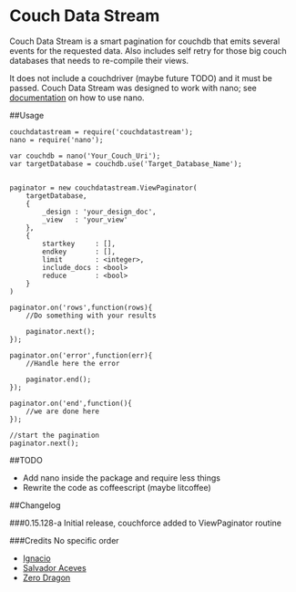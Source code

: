 Couch Data Stream
=================

Couch Data Stream is a smart pagination for couchdb that emits several events for the requested data. Also includes self retry for those big couch databases that needs to re-compile their views.

It does not include a couchdriver (maybe future TODO) and it must be passed. Couch Data Stream was designed to work with nano; see [documentation](https://www.npmjs.com/package/nano) on how to use nano.

##Usage

	couchdatastream = require('couchdatastream');
	nano = require('nano');
	
	var couchdb = nano('Your_Couch_Uri');
	var targetDatabase = couchdb.use('Target_Database_Name');
	
	
	paginator = new couchdatastream.ViewPaginator(
		targetDatabase,
		{
			_design : 'your_design_doc',
			_view   : 'your_view'
		},
		{
			startkey     : [],
			endkey       : [],
			limit        : <integer>,
			include_docs : <bool>
			reduce       : <bool>
		}
	)
	
	paginator.on('rows',function(rows){
		//Do something with your results

		paginator.next();
	});
	
	paginator.on('error',function(err){
		//Handle here the error

		paginator.end();
	});
	
	paginator.on('end',function(){
		//we are done here
	});
	
	//start the pagination
	paginator.next();

	
##TODO
- Add nano inside the package and require less things
- Rewrite the code as coffeescript (maybe litcoffee)
	
##Changelog

###0.15.128-a
Initial release, couchforce added to ViewPaginator routine


###Credits
No specific order

- [Ignacio](https://github.com/castci)
- [Salvador Aceves](https://github.com/xalakox)
- [Zero Dragon](https://github.com/zerodragon)